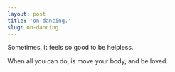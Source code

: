 ```yaml
---
layout: post
title: 'on dancing.'
slug: on-dancing
---
```


Sometimes,
it feels
so good
to be helpless. 

When all you can do,
is move your body,
and be loved.